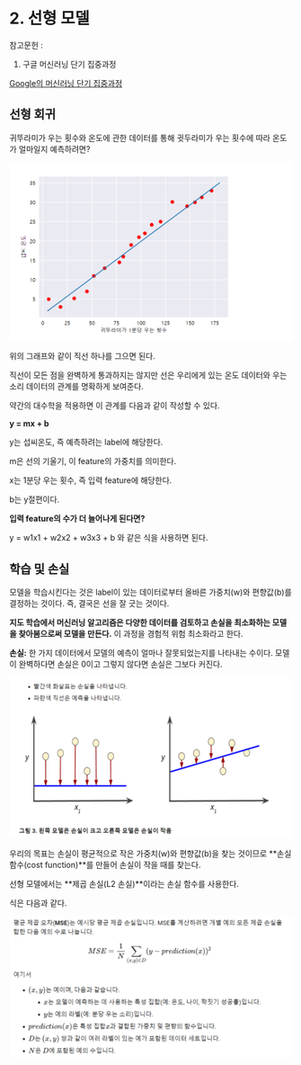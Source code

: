 # 2. 선형 모델

참고문헌 : 
1. 구글 머신러닝 단기 집중과정

[Google의 머신러닝 단기 집중과정](https://developers.google.com/machine-learning/crash-course/ml-intro?hl=ko)

## 선형 회귀

귀뚜라미가 우는 횟수와 온도에 관한 데이터를 통해 귓두라미가 우는 횟수에 따라 온도가 얼마일지 예측하려면?

![c2-1](https://github.com/Se-Hun/DeepLearningStudy/blob/master/conceptStudy/png/c2-1.PNG)

위의 그래프와 같이 직선 하나를 그으면 된다.

직선이 모든 점을 완벽하게 통과하지는 않지만 선은 우리에게 있는 온도 데이터와 우는 소리 데이터의 관계를 명확하게 보여준다.

약간의 대수학을 적용하면 이 관계를 다음과 같이 작성할 수 있다.

**y = mx + b**

y는 섭씨온도, 즉 예측하려는 label에 해당한다.

m은 선의 기울기, 이 feature의 가중치를 의미한다.

x는 1분당 우는 횟수, 즉 입력 feature에 해당한다.

b는 y절편이다.

**입력 feature의 수가 더 늘어나게 된다면?**

y = w1x1 + w2x2 + w3x3 + b 와 같은 식을 사용하면 된다.

## 학습 및 손실

모델을 학습시킨다는 것은 label이 있는 데이터로부터 올바른 가중치(w)와 편향값(b)를 결정하는 것이다. 즉, 결국은 선을 잘 긋는 것이다.

**지도 학습에서 머신러닝 알고리즘은 다양한 데이터를 검토하고 손실을 최소화하는 모델을 찾아봄으로써 모델을 만든다.** 이 과정을 경험적 위험 최소화라고 한다.

**손실:** 한 가지 데이터에서 모델의 예측이 얼마나 잘못되었는지를 나타내는 수이다. 모델이 완벽하다면 손실은 0이고 그렇지 않다면 손실은 그보다 커진다.

![2-2](https://github.com/Se-Hun/DeepLearningStudy/blob/master/conceptStudy/png/2-2.PNG)

우리의 목표는 손실이 평균적으로 작은 가중치(w)와 편향값(b)을 찾는 것이므로 **손실 함수(cost function)**를 만들어 손실이 작을 때를 찾는다.

선형 모델에서는 **제곱 손실(L2 손실)**이라는 손실 함수를 사용한다.

식은 다음과 같다.

![2-3](https://github.com/Se-Hun/DeepLearningStudy/blob/master/conceptStudy/png/2-3.PNG)

